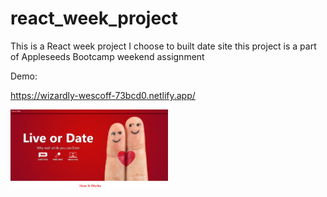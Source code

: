 # react_week_project
This is a React week project I choose to built date site this project is a part of Appleseeds Bootcamp weekend assignment

Demo:

https://wizardly-wescoff-73bcd0.netlify.app/

<img src="src/assets/images/react-week-project.png" width="50%" height="50%">


